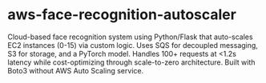 # aws-face-recognition-autoscaler
Cloud-based face recognition system using Python/Flask that auto-scales EC2 instances (0-15) via custom logic. Uses SQS for decoupled messaging, S3 for storage, and a PyTorch model. Handles 100+ requests at &lt;1.2s latency while cost-optimizing through scale-to-zero architecture. Built with Boto3 without AWS Auto Scaling service.
